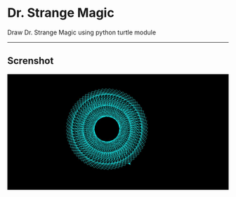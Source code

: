 # Dr. Strange Magic
Draw Dr. Strange Magic using python turtle module 
<hr>

## Screnshot
<img src="https://raw.githubusercontent.com/udaychugh/Python_Turtle_Graphics/main/Dr.StrangeMagic/.idea/drstange.JPG">
